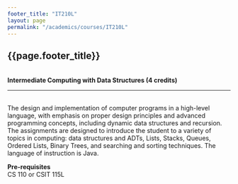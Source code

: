 ```yaml
---
footer_title: "IT210L"
layout: page
permalink: "/academics/courses/IT210L"
---
```


## {{page.footer_title}}

\
**Intermediate Computing with Data Structures (4 credits)**

---

\
The design and implementation of computer programs in a high-level language, with emphasis on proper design principles and advanced programming concepts, including dynamic data structures and recursion. The assignments are designed to introduce the student to a variety of topics in computing: data structures and ADTs, Lists, Stacks, Queues, Ordered Lists, Binary Trees, and searching and sorting techniques. The language of instruction is Java.

**Pre-requisites**
\
CS 110 or CSIT 115L
